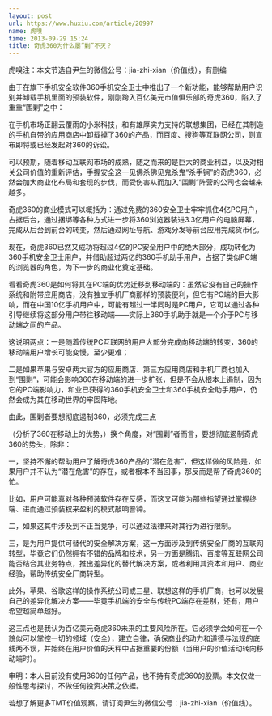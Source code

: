 ```yaml
---
layout: post
url: https://www.huxiu.com/article/20997
name: 虎嗅
time: 2013-09-29 15:24
title: 奇虎360为什么屡“剿”不灭？
---
```

虎嗅注：本文节选自尹生的微信公号：jia-zhi-xian（价值线），有删编

由于在旗下手机安全软件360手机安全卫士中推出了一个新功能，能够帮助用户识别并卸载手机里面的预装软件，刚刚跨入百亿美元市值俱乐部的奇虎360，陷入了重重“围剿”之中：

在手机市场正翻云覆雨的小米科技，和有雄厚实力支持的联想集团，已经在其制造的手机自带的应用商店中卸载掉了360的产品，而百度、搜狗等互联网公司，则宣布即将或已经发起对360的诉讼。

可以预期，随着移动互联网市场的成熟，随之而来的是巨大的商业利益，以及对相关公司价值的重新评估，手握安全这一见佛杀佛见鬼杀鬼“杀手锏”的奇虎360，必然会加大商业化布局和套现的步伐，而受伤害从而加入“围剿”阵营的公司也会越来越多。

奇虎360的商业模式可以概括为：通过免费的360安全卫士牢牢抓住4亿PC用户，占据后台，通过捆绑等各种方式进一步将360浏览器装进3.3亿用户的电脑屏幕，完成从后台到前台的转变，然后通过网址导航、游戏分发等前台应用完成货币化。

现在，奇虎360已然又成功将超过4亿的PC安全用户中的绝大部分，成功转化为360手机安全卫士用户，并借助超过两亿的360手机助手用户，占据了类似PC端的浏览器的角色，为下一步的商业化奠定基础。

看看奇虎360是如何将其在PC端的优势迁移到移动端的：虽然它没有自己的操作系统和附带应用商店，没有独立手机厂商那样的预装便利，但它有PC端的巨大影响，而在中国10亿手机用户中，可能有超过一半同时是PC用户，它可以通过各种引导继续将这部分用户带往移动端——实际上360手机助手就是一个介于PC与移动端之间的产品。

这说明两点：一是随着传统PC互联网的用户大部分完成向移动端的转变，360的移动端用户增长可能变慢，至少更难；

二是如果苹果与安卓两大官方的应用商店、第三方应用商店和手机厂商也加入到“围剿”，可能会影响360在移动端的进一步扩张，但是不会从根本上遏制，因为它的PC端影响力，和业已获得的360手机安全卫士和360手机安全助手用户，仍然会成为其在移动世界的牢固阵地。

由此，围剿者要想彻底遏制360，必须完成三点

（分析了360在移动上的优势，）换个角度，对“围剿”者而言，要想彻底遏制奇虎360的势头，除非：

一，坚持不懈的帮助用户了解奇虎360产品的“潜在危害”，但这样做的风险是，如果用户并不认为“潜在危害”的存在，或者根本不当回事，那反而是帮了奇虎360的忙。

比如，用户可能真对各种预装软件存在反感，而这又可能为那些指望通过掌握终端、进而通过预装权来盈利的模式敲响警钟。

二，如果这其中涉及到不正当竞争，可以通过法律来对其行为进行限制。

三，是为用户提供可替代的安全解决方案，这一方面涉及到传统安全厂商的互联网转型，毕竟它们仍然拥有不错的品牌和技术，另一方面是腾讯、百度等互联网公司能否结合其业务特点，推出差异化的替代解决方案，或者利用其资本和用户、商业经验，帮助传统安全厂商转型。

此外，苹果、谷歌这样的操作系统公司或三星、联想这样的手机厂商，也可以发展自己的差异化解决方案——毕竟手机端的安全与传统PC端存在差别，还有，用户希望越简单越好。

这三点也是我认为百亿美元奇虎360未来的主要风险所在。它必须学会如何在一个貌似可以掌控一切的领域（安全），建立自律，确保商业的动力和道德与法规的底线两不误，并始终在用户价值的天秤中占据重要的份额（当用户的价值活动转向移动端时）。

申明：本人目前没有使用360的任何产品，也不持有奇虎360的股票。本文仅做一般性思考探讨，不做任何投资决策之依据。

若想了解更多TMT价值观察，请订阅尹生的微信公号：jia-zhi-xian（价值线）。

